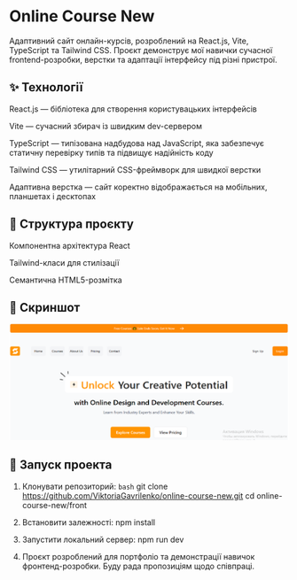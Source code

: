 # Online Course New
Адаптивний сайт онлайн-курсів, розроблений на React.js, Vite, TypeScript та Tailwind CSS. Проєкт демонструє мої навички сучасної frontend-розробки, верстки та адаптації інтерфейсу під різні пристрої.

## ✨ Технології
React.js — бібліотека для створення користувацьких інтерфейсів

Vite — сучасний збирач із швидким dev-сервером

TypeScript — типізована надбудова над JavaScript, яка забезпечує статичну перевірку типів та підвищує надійність коду  

Tailwind CSS — утилітарний CSS-фреймворк для швидкої верстки

Адаптивна верстка — сайт коректно відображається на мобільних, планшетах і десктопах

## 🧩 Структура проєкту
Компонентна архітектура React

Tailwind-класи для стилізації

Семантична HTML5-розмітка

## 📸 Скриншот
![Прев'ю проекту](public/img/laptop.png)

## 🚀 Запуск проекта

1. Клонувати репозиторий:
   ```bash```
   git clone  https://github.com/ViktoriaGavrilenko/online-course-new.git
   cd online-course-new/front

2. Встановити залежності:
   npm install
3. Запустити локальний сервер:
   npm run dev
4. Проєкт розроблений для портфоліо та демонстрації навичок фронтенд-розробки. Буду рада пропозиціям щодо співпраці.